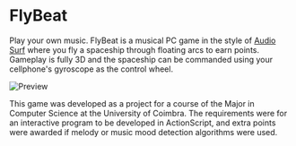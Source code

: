 # FlyBeat
Play your own music. FlyBeat is a musical PC game in the style of [Audio Surf](http://www.audio-surf.com/) where you fly a spaceship through floating arcs to earn points.
Gameplay is fully 3D and the spaceship can be commanded using  your cellphone's gyroscope as the control wheel.

![Preview](http://jaliborc.com/images/other/flybeat.jpg)

This game was developed as a project for a course of the Major in Computer Science at the University of Coimbra. The requirements were for an interactive program to be developed in ActionScript, and extra points were awarded if melody or music mood detection algorithms were used.
